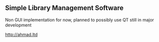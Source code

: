 ## Simple Library Management Software
Non GUI implementation for now, planned to possibly use QT
still in major development

http://ahmad.ltd
